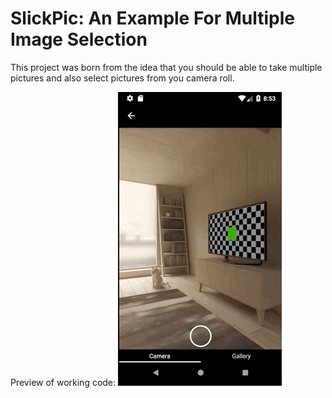 # SlickPic: An Example For Multiple Image Selection

This project was born from the idea that you should be able to take multiple pictures and also select pictures from you camera roll.

Preview of working code:
![](slicpicexample.gif)
